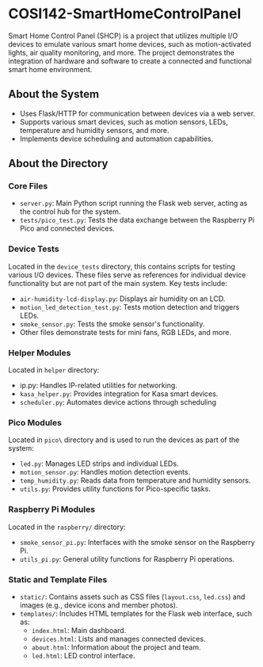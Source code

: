 # COSI142-SmartHomeControlPanel
Smart Home Control Panel (SHCP) is a project that utilizes multiple I/O devices to emulate various smart home devices, such as motion-activated lights, air quality monitoring, and more. The project demonstrates the integration of hardware and software to create a connected and functional smart home environment.

## About the System
- Uses Flask/HTTP for communication between devices via a web server.
- Supports various smart devices, such as motion sensors, LEDs, temperature and humidity sensors, and more.
- Implements device scheduling and automation capabilities.

## About the Directory
### Core Files
- `server.py`: Main Python script running the Flask web server, acting as the control hub for the system.
- `tests/pico_test.py`: Tests the data exchange between the Raspberry Pi Pico and connected devices.

### Device Tests
Located in the `device_tests` directory, this contains scripts for testing various I/O devices. These files serve as references for individual device functionality but are not part of the main system. Key tests include:
- `air-humidity-lcd-display.py`: Displays air humidity on an LCD.
- `motion_led_detection_test.py`: Tests motion detection and triggers LEDs.
- `smoke_sensor.py`: Tests the smoke sensor's functionality.
- Other files demonstrate tests for mini fans, RGB LEDs, and more.

### Helper Modules
Located in `helper` directory:
- ip.py: Handles IP-related utilities for networking.
- `kasa_helper.py`: Provides integration for Kasa smart devices.
- `scheduler.py`: Automates device actions through scheduling

### Pico Modules
Located in `pico\` directory and is used to run the devices as part of the system:
- `led.py`: Manages LED strips and individual LEDs.
- `motion_sensor.py`: Handles motion detection events.
- `temp_humidity.py`: Reads data from temperature and humidity sensors.
- `utils.py`: Provides utility functions for Pico-specific tasks.

### Raspberry Pi Modules
Located in the `raspberry/` directory:
- `smoke_sensor_pi.py`: Interfaces with the smoke sensor on the Raspberry Pi.
- `utils_pi.py`: General utility functions for Raspberry Pi operations.

### Static and Template Files
- `static/`: Contains assets such as CSS files (`layout.css`, `led.css`) and images (e.g., device icons and member photos).
- `templates/`: Includes HTML templates for the Flask web interface, such as:
    - `index.html`: Main dashboard.
    - `devices.html`: Lists and manages connected devices.
    - `about.html`: Information about the project and team.
    - `led.html`: LED control interface.